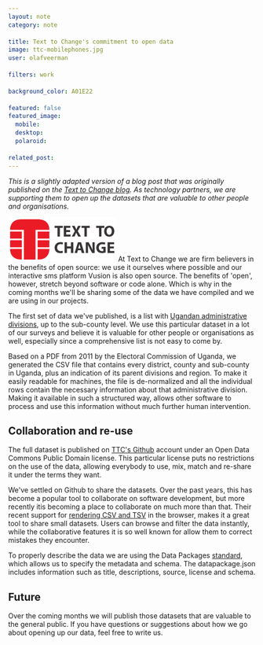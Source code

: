 ```yaml
---
layout: note
category: note
  
title: Text to Change's commitment to open data
image: ttc-mobilephones.jpg
user: olafveerman

filters: work

background_color: A01E22

featured: false
featured_image: 
  mobile: 
  desktop: 
  polaroid:
  
related_post:
---
```


_This is a slightly adapted version of a blog post that was originally published on the [Text to Change blog](http://www.texttochange.org/blog/our-commitment-open-data). As technology partners, we_ _are supporting them to open up the datasets that are valuable to other people and organisations._

<img class="right" src="/images/notes/ttclogo.png" alt="Text to Change">
At Text to Change we are firm believers in the benefits of open source: we use it ourselves where possible and our interactive sms platform Vusion is also open source. The benefits of 'open', however, stretch beyond software or code alone. Which is why in the coming months we'll be sharing some of the data we have compiled and we are using in our projects.

The first set of data we've published, is a list with [Ugandan administrative divisions](https://github.com/texttochange/uganda-admin-divisions/blob/master/data.csv), up to the sub-county level. We use this particular dataset in a lot of our surveys and believe it is valuable for other people or organisations as well, especially since a comprehensive list is not easy to come by.

Based on a PDF from 2011 by the Electoral Commission of Uganda, we generated the CSV file that contains every district, county and sub-county in Uganda, plus an indication of its parent divisions and region. To make it easily readable for machines, the file is de-normalized and all the individual rows contain the necessary information about that administrative division. Making it available in such a structured way, allows other software to process and use this information without much further human intervention.

## Collaboration and re-use
The full dataset is published on [TTC's Github](https://github.com/texttochange/uganda-admin-divisions) account under an Open Data Commons Public Domain license. This particular license puts no restrictions on the use of the data, allowing everybody to use, mix, match and re-share it under the terms they want.

We've settled on Github to share the datasets. Over the past years, this has become a popular tool to collaborate on software development, but more recently itis becoming a place to collaborate on much more than that. Their recent support for [rendering CSV and TSV](https://help.github.com/articles/rendering-csv-and-tsv-data) in the browser, makes it a great tool to share small datasets. Users can browse and filter the data instantly, while the collaborative features it is so well known for allow them to correct mistakes they encounter.

To properly describe the data we are using the Data Packages [standard](http://www.dataprotocols.org/en/latest/data-packages.html), which allows us to specify the metadata and schema. The datapackage.json includes information such as title, descriptions, source, license and schema.

## Future
Over the coming months we will publish those datasets that are valuable to the general public. If you have questions or suggestions about how we go about opening up our data, feel free to write us.